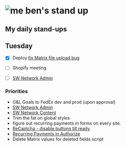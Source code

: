 # ![me](https://avatars2.githubusercontent.com/u/5232044?s=50&v=4) ben's stand up

## My daily stand-ups

## Tuesday

- [X] Deploy [fix Matrix file upload bug](https://app.clickup.com/t/kmy6hj)
- [ ] Shopify meeting
- [ ] [SW Network Admin](https://app.clickup.com/8537154/v/l/li/54890360?pr=12760709)


### Priorities 
    
- G&L Goals to FedEx dev and prod (upon approval)
- [SW Network Admin](https://app.clickup.com/8537154/v/l/li/54890360?pr=12760709)
- [SW Network Content](https://app.clickup.com/8537154/v/l/li/54892353?pr=12760709)
- Trim the fat on global styles
- figure out recurring payments in forms on every site.
- [ReCaptcha - disable buttons till ready](https://projects.madebyspeak.com/#/tasks/17598281)
- [Recurring Payments in Authorize](https://projects.madebyspeak.com/#/tasks/16411534)
- Delete Matrix values for deleted fields script
